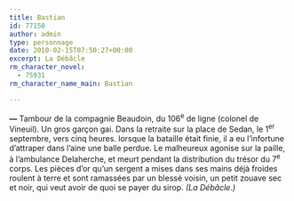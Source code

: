 ```yaml
---
title: Bastian
id: 77150
author: admin
type: personnage
date: 2010-02-15T07:50:27+00:00
excerpt: La Débâcle
rm_character_novel:
  - 75931
rm_character_name_main: Bastian

---
```

**—** Tambour de la compagnie Beaudoin, du 106<sup>e</sup> de ligne (colonel de Vineuil). Un gros garçon gai. Dans la retraite sur la place de Sedan, le 1<sup>er</sup> septembre, vers cinq heures. lorsque la bataille était finie, il a eu l&rsquo;infortune d&rsquo;attraper dans l&rsquo;aine une balle perdue. Le malheureux agonise sur la paille, à l&rsquo;ambulance Delaherche, et meurt pendant la distribution du trésor du 7<sup>e</sup> corps. Les pièces d&rsquo;or qu&rsquo;un sergent a mises dans ses mains déjà froides roulent à terre et sont ramassées par un blessé voisin, un petit zouave sec et noir, qui veut avoir de quoi se payer du sirop. _(La Débâcle.)_